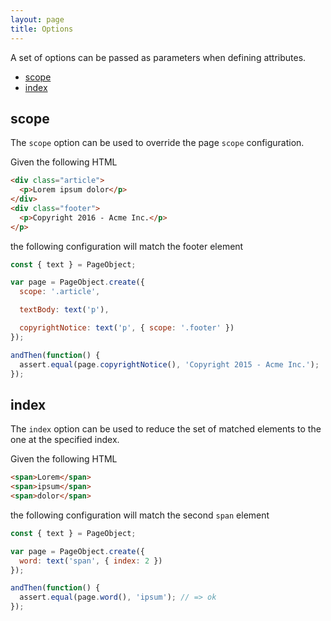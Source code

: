 ```yaml
---
layout: page
title: Options
---
```


A set of options can be passed as parameters when defining attributes.

* [scope](#scope)
* [index](#index)

## scope

The `scope` option can be used to override the page `scope` configuration.

Given the following HTML

```html
<div class="article">
  <p>Lorem ipsum dolor</p>
</div>
<div class="footer">
  <p>Copyright 2016 - Acme Inc.</p>
</p>
```

the following configuration will match the footer element

```js
const { text } = PageObject;

var page = PageObject.create({
  scope: '.article',

  textBody: text('p'),

  copyrightNotice: text('p', { scope: '.footer' })
});

andThen(function() {
  assert.equal(page.copyrightNotice(), 'Copyright 2015 - Acme Inc.');
});
```

## index

The `index` option can be used to reduce the set of matched elements to the one at the specified index.

Given the following HTML

```html
<span>Lorem</span>
<span>ipsum</span>
<span>dolor</span>
```

the following configuration will match the second `span` element

```js
const { text } = PageObject;

var page = PageObject.create({
  word: text('span', { index: 2 })
});

andThen(function() {
  assert.equal(page.word(), 'ipsum'); // => ok
});
```
